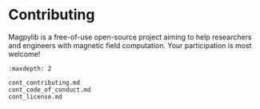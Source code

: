 # Contributing

Magpylib is a free-of-use open-source project aiming to help researchers and engineers with magnetic field computation. Your participation is most welcome!

```{toctree}
:maxdepth: 2

cont_contributing.md
cont_code_of_conduct.md
cont_license.md
```
